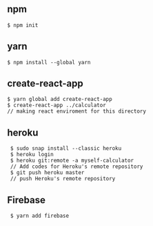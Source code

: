 ## npm
```
$ npm init
```

## yarn
```
$ npm install --global yarn
```

## create-react-app
```
$ yarn global add create-react-app
$ create-react-app ../calculator
// making react enviroment for this directory
```

## heroku
```
 $ sudo snap install --classic heroku
 $ heroku login
 $ heroku git:remote -a myself-calculator
 // Add codes for Heroku's remote repository
 $ git push heroku master
 // push Heroku's remote repository
```

## Firebase
```
 $ yarn add firebase
```
